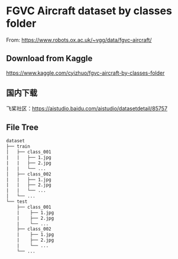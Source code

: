 # FGVC Aircraft dataset by classes folder

From: https://www.robots.ox.ac.uk/~vgg/data/fgvc-aircraft/

## Download from Kaggle

https://www.kaggle.com/cyizhuo/fgvc-aircraft-by-classes-folder

## 国内下载

飞桨社区：https://aistudio.baidu.com/aistudio/datasetdetail/85757

## File Tree

```txt
dataset
├── train
│   ├── class_001
|   |   ├── 1.jpg
|   |   ├── 2.jpg
|   |   └── ...
│   ├── class_002
|   |   ├── 1.jpg
|   |   ├── 2.jpg
|   |   └── ...
│   └── ...
└── test
    ├── class_001
    |    ├── 1.jpg
    |    ├── 2.jpg
    |    └── ...
    ├── class_002
    |    ├── 1.jpg
    |    ├── 2.jpg
    |    └── ...
    └── ...
```

